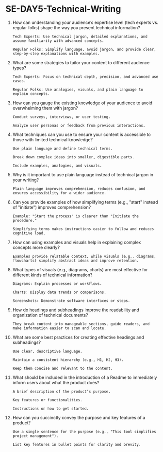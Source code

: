 # SE-DAY5-Technical-Writing
1. How can understanding your audience’s expertise level (tech experts vs. regular folks) shape the way you present technical information?

       Tech Experts: Use technical jargon, detailed explanations, and assume familiarity with advanced concepts.

       Regular Folks: Simplify language, avoid jargon, and provide clear, step-by-step explanations with examples.

2. What are some strategies to tailor your content to different audience types?

       Tech Experts: Focus on technical depth, precision, and advanced use cases.

       Regular Folks: Use analogies, visuals, and plain language to explain concepts.

3. How can you gauge the existing knowledge of your audience to avoid overwhelming them with jargon?

       Conduct surveys, interviews, or user testing.

       Analyze user personas or feedback from previous interactions.

4. What techniques can you use to ensure your content is accessible to those with limited technical knowledge?

       Use plain language and define technical terms.

       Break down complex ideas into smaller, digestible parts.

       Include examples, analogies, and visuals.

5. Why is it important to use plain language instead of technical jargon in your writing?

       Plain language improves comprehension, reduces confusion, and ensures accessibility for a wider audience.

6. Can you provide examples of how simplifying terms (e.g., "start" instead of "initiate") improves comprehension?

       Example: "Start the process" is clearer than "Initiate the procedure."
   
       Simplifying terms makes instructions easier to follow and reduces cognitive load.

7. How can using examples and visuals help in explaining complex concepts more clearly?

       Examples provide relatable context, while visuals (e.g., diagrams, flowcharts) simplify abstract ideas and improve retention.

8. What types of visuals (e.g., diagrams, charts) are most effective for different kinds of technical information?

       Diagrams: Explain processes or workflows.

       Charts: Display data trends or comparisons.

       Screenshots: Demonstrate software interfaces or steps.

9. How do headings and subheadings improve the readability and organization of technical documents?

       They break content into manageable sections, guide readers, and make information easier to scan and locate.

10. What are some best practices for creating effective headings and subheadings?

        Use clear, descriptive language.

        Maintain a consistent hierarchy (e.g., H1, H2, H3).

        Keep them concise and relevant to the content.

11. What should be included in the introduction of a Readme to immediately inform users about what the product does?

        A brief description of the product’s purpose.

        Key features or functionalities.

        Instructions on how to get started.

12. How can you succinctly convey the purpose and key features of a product?

        Use a single sentence for the purpose (e.g., "This tool simplifies project management").

        List key features in bullet points for clarity and brevity.

